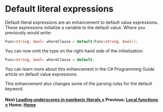# Default literal expressions

Default literal expressions are an enhancement to default value expressions. These expressions initialize a variable to the default value. Where you previously would write:

```csharp
Func<string, bool> whereClause = default(Func<string, bool>);
```

You can now omit the type on the right-hand side of the initialization:

```csharp
Func<string, bool> whereClause = default;
```

You can learn more about this enhancement in the C# Programming Guide article on default value expressions.

This enhancement also changes some of the parsing rules for the default keyword.

#### Next [Leading underscores in numberic literals &raquo;](./leading-underscores.md) Previous: [Local functions &laquo;](./local-functions.md) Home: [Home](readme.md)
